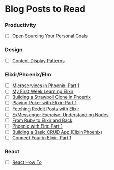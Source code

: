 # Blog Posts to Read

### Productivity
- [ ] [Open Sourcing Your Personal Goals](http://una.github.io/personal-goals-guide/)

### Design
- [ ] [Content Display Patterns](http://danielmall.com/articles/content-display-patterns/)

### Elixir/Phoenix/Elm
- [ ] [Microservices in Phoenix: Part 1](https://teamgaslight.com/blog/microservices-in-phoenix-part-1)
- [ ] [My First Week Learning Elixir](http://www.akitaonrails.com/2015/11/03/my-first-week-learning-elixir)
- [ ] [Building a Strawpoll Clone in Phoenix](https://medium.com/@diamondgfx/building-a-strawpoll-clone-in-phoenix-23dcb2bc4972#.8hkilcmjg)
- [ ] [Playing Poker with Elixir: Part 1](http://blog.tokafish.com/playing-poker-with-elixir-part-1/)
- [ ] [Fetching Reddit Posts with Elixir](http://learningelixir.joekain.com/fetching-reddit-posts-from-elixir/)
- [ ] [ExMessenger Exercise: Understanding Nodes](http://www.akitaonrails.com/2015/11/25/exmessenger-exercise-understanding-nodes-in-elixir)
- [ ] [From Ruby to Elixir and Back](http://blog.onfido.com/queues-pubsub-and-rpc-from-ruby-to-elixir-and-back/)
- [ ] [Phoenix with Elm: Part 1](http://www.cultivatehq.com/posts/phoenix-elm-1/)
- [ ] [Building a Basic CRUD App (Elixir/Phoenix)](http://gogogarrett.sexy/programming-in-elixir-with-the-phoenix-framework-building-a-basic-CRUD-app/)
- [ ] [Connect Four in Elixir: Part 1](http://wsmoak.net/2015/10/22/connect-four-elixir-part-1.html)

### React
- [ ] [React How To](https://github.com/petehunt/react-howto)
